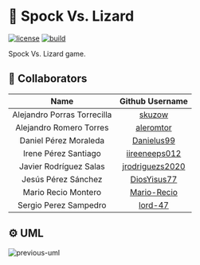# 🦎 Spock Vs. Lizard

[![license](https://img.shields.io/github/license/devfiveurjc/spock-vs-lizard.svg)](https://github.com/devfiveurjc/spock-vs-lizard/blob/master/LICENSE)
[![build](https://github.com/devfiveurjc/spock-vs-lizard/actions/workflows/build.yml/badge.svg?branch=master)](https://github.com/devfiveurjc/spock-vs-lizard/actions/workflows/build.yml)

Spock Vs. Lizard game.

## 👤 Collaborators

|          **Name**           |                  **Github Username**                  |
|:---------------------------:|:-----------------------------------------------------:|
| Alejandro Porras Torrecilla |          [skuzow](https://github.com/skuzow)          |
|   Alejandro Romero Torres   |       [aleromtor](https://github.com/aleromtor)       |
|    Daniel Pérez Moraleda    |      [Danielus99](https://github.com/Danielus99)      |
|    Irene Pérez Santiago     |   [iireeneeps012](https://github.com/iireeneeps012)   |
|   Javier Rodríguez Salas    | [jrodriguezs2020](https://github.com/jrodriguezs2020) |
|     Jesús Pérez Sánchez     |     [DiosYisus77](https://github.com/DiosYisus77)     |
|     Mario Recio Montero     |     [Mario-Recio](https://github.com/Mario-Recio)     |
|    Sergio Perez Sampedro    |         [lord-47](https://github.com/lord-47)         |

## ⚙️ UML

![previous-uml](https://user-images.githubusercontent.com/61398114/219008590-9c1e378a-d3ea-420e-a0bc-33a3dbe54bcc.svg)
